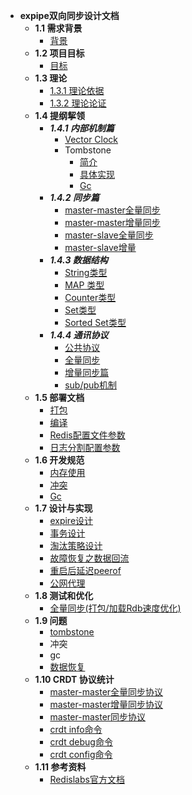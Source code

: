 - **expipe双向同步设计文档**
    - **1.1 需求背景**
      - [背景](需求背景.md)
    - **1.2 项目目标**
      - [目标](项目目标.md)
    - **1.3 理论**
      - [1.3.1 理论依据](理论/理论依据.md)
      - [1.3.2 理论论证](理论/理论论证.md)
    - **1.4 提纲挈领**
      - ***1.4.1 内部机制篇***
        - [Vector Clock](提纲挈领/内部机制篇/VectorClock/README.md)
        - Tombstone
          - [简介](提纲挈领/内部机制篇/Tombstone/简介.md)
          - [具体实现](提纲挈领/内部机制篇/Tombstone/具体实现.md)
          - [Gc](提纲挈领/内部机制篇/Tombstone/Gc.md)
      - ***1.4.2 同步篇***
        - [master-master全量同步](同步篇/master-master全量同步.md)
        - [master-master增量同步](同步篇/master-master增量同步.md)
        - [master-slave全量同步](同步篇/master-slave全量同步.md)
        - [master-slave增量](同步篇/master-slave增量同步.md)
      - ***1.4.3 数据结构***
        - [String类型](数据结构/String类型/README.md)
        - [MAP 类型](数据结构/Map类型/README.md)
        - [Counter类型](数据结构/Counter类型/README.md)
        - [Set类型](数据结构/Set类型/README.md)
        - [Sorted Set类型](数据结构/Sorted_Set类型/README.md)
      - ***1.4.4 通讯协议***
        - [公共协议](通讯协议/公共协议.md)
        - [全量同步](通讯协议/全量同步.md)
        - [增量同步篇](通讯协议/增量同步.md) 
        - [sub/pub机制](通讯协议/Sub_Pub机制.md)
    - **1.5 部署文档**
      - [打包](部署文档/打包.md)
      - [编译](部署文档/编译.md)
      - [Redis配置文件参数](部署文档/Redis配置文件.md)
      - [日志分割配置参数](部署文档/日志分割配置.md)
    - **1.6 开发规范**
      - [内存使用](开发规范/内存使用.md)
      - [冲突](开发规范/冲突.md)
      - [Gc](开发规范/Gc.md)
    - **1.7 设计与实现**
      - [expire设计](设计与实现/expire设计.md)
      - [事务设计](设计与实现/事务设计.md)
      - [淘汰策略设计](设计与实现/淘汰策略设计.md)
      - [故障恢复之数据回流](设计与实现/故障恢复之数据回流.md)
      - [重启后延迟peerof](设计与实现/重启后延迟peerof.md)
      - [公网代理](设计与实现/公网代理.md)
    - **1.8 测试和优化**
      - [全量同步(打包/加载Rdb速度优化)](测试和优化/rdb.md)
    - **1.9 问题**
      - [tombstone](问题/tombstone.md)
      - 冲突
      - gc
      - [数据恢复](问题/回流设计.md)
    - **1.10 CRDT 协议统计**
      - [master-master全量同步协议](协议/master-master全量同步协议.md)
      - [master-master增量同步协议](协议/master-master增量同步协议.md)
      - [master-master同步协议](协议/master-master同步协议.md)
      - [crdt info命令](协议/crdt_info命令.md)
      - [crdt debug命令](协议/crdt_debug命令.md)
      - [crdt config命令](协议/crdt_config命令.md)
    - **1.11 参考资料**
      - [Redislabs官方文档](https://docs.redislabs.com/latest/rs/developing/crdbs/)
